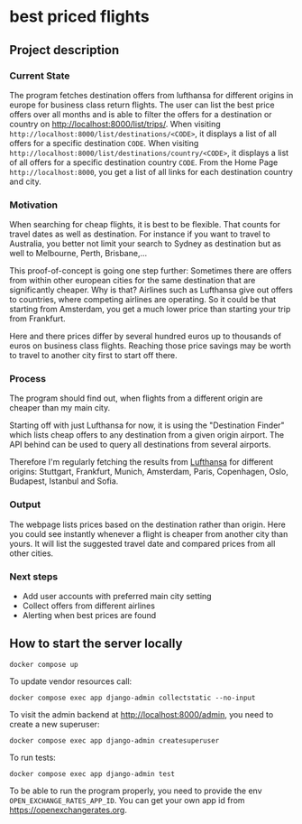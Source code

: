 # best priced flights

## Project description

### Current State

The program fetches destination offers from lufthansa for different origins in europe for business class return flights. 
The user can list the best price offers over all months and is able to filter the offers for a destination or country on <http://localhost:8000/list/trips/>.
When visiting `http://localhost:8000/list/destinations/<CODE>`, it displays a list of all offers for a specific destination `CODE`.
When visiting `http://localhost:8000/list/destinations/country/<CODE>`, it displays a list of all offers for a specific destination country `CODE`.
From the Home Page `http://localhost:8000`, you get a list of all links for each destination country and city.


### Motivation

When searching for cheap flights, it is best to be flexible. That counts for travel dates as well as destination.
For instance if you want to travel to Australia, you better not limit your search to Sydney as destination 
but as well to Melbourne, Perth, Brisbane,...

This proof-of-concept is going one step further:
Sometimes there are offers from within other european cities for the same destination that are significantly cheaper.
Why is that? Airlines such as Lufthansa give out offers to countries, where competing airlines are operating.
So it could be that starting from Amsterdam, you get a much lower price than starting your trip from Frankfurt.

Here and there prices differ by several hundred euros up to thousands of euros on business class flights.
Reaching those price savings may be worth to travel to another city first to start off there.

### Process
The program should find out, when flights from a different origin are cheaper than my main city.

Starting off with just Lufthansa for now, it is using the "Destination Finder" which lists cheap offers to any destination from a given origin airport. 
The API behind can be used to query all destinations from several airports.

Therefore I'm regularly fetching the results from [Lufthansa](https://www.lufthansa.com/de/de/fluege) for different origins:
Stuttgart, Frankfurt, Munich, Amsterdam, Paris, Copenhagen, Oslo, Budapest, Istanbul and Sofia.

### Output
The webpage lists prices based on the destination rather than origin.
Here you could see instantly whenever a flight is cheaper from another city than yours.
It will list the suggested travel date and compared prices from all other cities.

### Next steps
- Add user accounts with preferred main city setting
- Collect offers from different airlines
- Alerting when best prices are found

## How to start the server locally

```shell
docker compose up
```

To update vendor resources call:
```shell
docker compose exec app django-admin collectstatic --no-input
```

To visit the admin backend at <http://localhost:8000/admin>, you need to create a new superuser:
```shell
docker compose exec app django-admin createsuperuser
```

To run tests:
```shell
docker compose exec app django-admin test
```

To be able to run the program properly, you need to provide the env `OPEN_EXCHANGE_RATES_APP_ID`. 
You can get your own app id from <https://openexchangerates.org>.